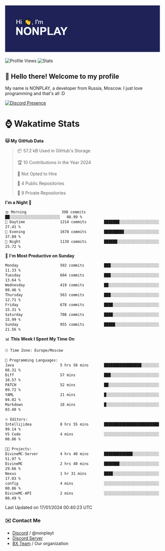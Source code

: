 ![Discord Presence](./header.png)
<br></br>
![Profile Views](https://komarev.com/ghpvc/?username=NONPLAYT&color=blue&style=for-the-badge)
![Stats](https://img.shields.io/badge/0%25-OPTIMIZED-orange?style=for-the-badge)


## :wave: Hello there! Welcome to my profile

My name is NONPLAY, a developer from Russia, Moscow. I just love programming and that's all :D

[![Discord Presence](https://lanyard.cnrad.dev/api/597087584090587177?showDisplayName=true)](https://discord.com/users/597087584090587177) 

# ⌚ Wakatime Stats

<!--START_SECTION:waka-->
**🐱 My GitHub Data** 

> 📦 57.2 kB Used in GitHub's Storage 
 > 
> 🏆 10 Contributions in the Year 2024
 > 
> 🚫 Not Opted to Hire
 > 
> 📜 4 Public Repositories 
 > 
> 🔑 9 Private Repositories 
 > 
**I'm a Night 🦉** 

```text
🌞 Morning                398 commits         ██░░░░░░░░░░░░░░░░░░░░░░░   08.99 % 
🌆 Daytime                1214 commits        ███████░░░░░░░░░░░░░░░░░░   27.41 % 
🌃 Evening                1678 commits        █████████░░░░░░░░░░░░░░░░   37.89 % 
🌙 Night                  1139 commits        ██████░░░░░░░░░░░░░░░░░░░   25.72 % 
```
📅 **I'm Most Productive on Sunday** 

```text
Monday                   502 commits         ███░░░░░░░░░░░░░░░░░░░░░░   11.33 % 
Tuesday                  604 commits         ███░░░░░░░░░░░░░░░░░░░░░░   13.64 % 
Wednesday                419 commits         ██░░░░░░░░░░░░░░░░░░░░░░░   09.46 % 
Thursday                 563 commits         ███░░░░░░░░░░░░░░░░░░░░░░   12.71 % 
Friday                   678 commits         ████░░░░░░░░░░░░░░░░░░░░░   15.31 % 
Saturday                 708 commits         ████░░░░░░░░░░░░░░░░░░░░░   15.99 % 
Sunday                   955 commits         █████░░░░░░░░░░░░░░░░░░░░   21.56 % 
```


📊 **This Week I Spent My Time On** 

```text
🕑︎ Time Zone: Europe/Moscow

💬 Programming Languages: 
Java                     5 hrs 58 mins       █████████████████░░░░░░░░   66.31 % 
Diff                     57 mins             ███░░░░░░░░░░░░░░░░░░░░░░   10.57 % 
PATCH                    52 mins             ██░░░░░░░░░░░░░░░░░░░░░░░   09.72 % 
YAML                     21 mins             █░░░░░░░░░░░░░░░░░░░░░░░░   04.02 % 
Markdown                 18 mins             █░░░░░░░░░░░░░░░░░░░░░░░░   03.40 % 

🔥 Editors: 
Intellijidea             8 hrs 55 mins       █████████████████████████   99.14 % 
VS Code                  4 mins              ░░░░░░░░░░░░░░░░░░░░░░░░░   00.86 % 

🐱‍💻 Projects: 
DivineMC-Server          4 hrs 40 mins       █████████████░░░░░░░░░░░░   51.97 % 
DivineMC                 2 hrs 40 mins       ███████░░░░░░░░░░░░░░░░░░   29.66 % 
Nexus                    1 hr 31 mins        ████░░░░░░░░░░░░░░░░░░░░░   17.03 % 
config                   4 mins              ░░░░░░░░░░░░░░░░░░░░░░░░░   00.86 % 
DivineMC-API             2 mins              ░░░░░░░░░░░░░░░░░░░░░░░░░   00.49 % 
```


 Last Updated on 17/01/2024 00:40:23 UTC
<!--END_SECTION:waka-->

### ✉️ Contact Me

- [Discord](https://discord.com/users/597087584090587177) / @nonplayt
- [Discord Server](https://discord.gg/p7cxhw7E2M)
- [BX Team](https://github.com/BX-Team) / Our organization
